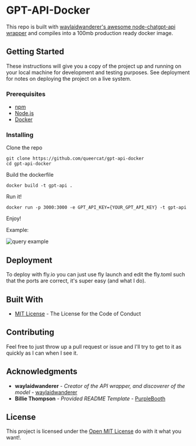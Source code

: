 # GPT-API-Docker

This repo is built with [waylaidwanderer's awesome node-chatgpt-api wrapper](https://github.com/waylaidwanderer/node-chatgpt-api) and compiles into a 100mb production ready docker
image.

## Getting Started

These instructions will give you a copy of the project up and running on
your local machine for development and testing purposes. See deployment
for notes on deploying the project on a live system.

### Prerequisites

- [npm](https://www.npmjs.com/)
- [Node.js](https://nodejs.org/)
- [Docker](https://www.docker.com/)

### Installing

Clone the repo

	git clone https://github.com/queercat/gpt-api-docker
	cd gpt-api-docker

Build the dockerfile
	
	docker build -t gpt-api . 

Run it!

	docker run -p 3000:3000 -e GPT_API_KEY={YOUR_GPT_API_KEY} -t gpt-api

Enjoy!

Example:

![query example](https://user-images.githubusercontent.com/22136781/216766868-05b9c6fc-2c60-4fb3-9196-5ab45c7123a6.gif)

## Deployment


To deploy with fly.io you can just use fly launch and edit the fly.toml such that the ports are correct, it's super easy (and what I do).

## Built With

  - [MIT License](https://opensource.org/licenses/MIT) - The License
    for the Code of Conduct

## Contributing

Feel free to just throw up a pull request or issue and I'll try to get to it as quickly as I can when I see it.

## Acknowledgments
- **waylaidwanderer** - *Creator of the API wrapper, and discoverer of the model* - [waylaidwanderer](https://github.com/waylaidwanderer) 
- **Billie Thompson** - *Provided README Template* - [PurpleBooth](https://github.com/PurpleBooth)

## License

This project is licensed under the [Open MIT License](LICENSE) do with it what you want!.
